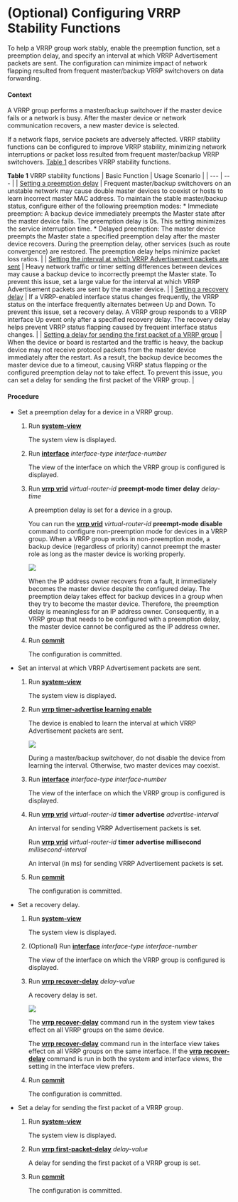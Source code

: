 (Optional) Configuring VRRP Stability Functions
===============================================

To help a VRRP group work stably, enable the preemption function, set a preemption delay, and specify an interval at which VRRP Advertisement packets are sent. The configuration can minimize impact of network flapping resulted from frequent master/backup VRRP switchovers on data forwarding.

#### Context

A VRRP group performs a master/backup switchover if the master device fails or a network is busy. After the master device or network communication recovers, a new master device is selected.

If a network flaps, service packets are adversely affected. VRRP stability functions can be configured to improve VRRP stability, minimizing network interruptions or packet loss resulted from frequent master/backup VRRP switchovers. [Table 1](#EN-US_TASK_0172361755__tab_dc_vrp_vrrp_cfg_010601) describes VRRP stability functions.

**Table 1** VRRP stability functions
| Basic Function | Usage Scenario |
| --- | --- |
| [Setting a preemption delay](#EN-US_TASK_0172361755__step_01) | Frequent master/backup switchovers on an unstable network may cause double master devices to coexist or hosts to learn incorrect master MAC address. To maintain the stable master/backup status, configure either of the following preemption modes:   * Immediate preemption: A backup device immediately preempts the Master state after the master device fails. The preemption delay is 0s. This setting minimizes the service interruption time. * Delayed preemption: The master device preempts the Master state a specified preemption delay after the master device recovers. During the preemption delay, other services (such as route convergence) are restored. The preemption delay helps minimize packet loss ratios. |
| [Setting the interval at which VRRP Advertisement packets are sent](#EN-US_TASK_0172361755__step_02) | Heavy network traffic or timer setting differences between devices may cause a backup device to incorrectly preempt the Master state. To prevent this issue, set a large value for the interval at which VRRP Advertisement packets are sent by the master device. |
| [Setting a recovery delay](#EN-US_TASK_0172361755__step_03) | If a VRRP-enabled interface status changes frequently, the VRRP status on the interface frequently alternates between Up and Down. To prevent this issue, set a recovery delay. A VRRP group responds to a VRRP interface Up event only after a specified recovery delay. The recovery delay helps prevent VRRP status flapping caused by frequent interface status changes. |
| [Setting a delay for sending the first packet of a VRRP group](#EN-US_TASK_0172361755__cmd75111873620) | When the device or board is restarted and the traffic is heavy, the backup device may not receive protocol packets from the master device immediately after the restart. As a result, the backup device becomes the master device due to a timeout, causing VRRP status flapping or the configured preemption delay not to take effect. To prevent this issue, you can set a delay for sending the first packet of the VRRP group. |



#### Procedure

* Set a preemption delay for a device in a VRRP group.
  1. Run [**system-view**](cmdqueryname=system-view)
     
     
     
     The system view is displayed.
  2. Run [**interface**](cmdqueryname=interface) *interface-type* *interface-number*
     
     
     
     The view of the interface on which the VRRP group is configured is displayed.
  3. Run [**vrrp vrid**](cmdqueryname=vrrp+vrid) *virtual-router-id* **preempt-mode** **timer** **delay** *delay-time*
     
     
     
     A preemption delay is set for a device in a group.
     
     
     
     You can run the [**vrrp vrid**](cmdqueryname=vrrp+vrid) *virtual-router-id* **preempt-mode** **disable** command to configure non-preemption mode for devices in a VRRP group. When a VRRP group works in non-preemption mode, a backup device (regardless of priority) cannot preempt the master role as long as the master device is working properly.
     
     
     
     ![](../../../../public_sys-resources/note_3.0-en-us.png) 
     
     When the IP address owner recovers from a fault, it immediately becomes the master device despite the configured delay. The preemption delay takes effect for backup devices in a group when they try to become the master device. Therefore, the preemption delay is meaningless for an IP address owner. Consequently, in a VRRP group that needs to be configured with a preemption delay, the master device cannot be configured as the IP address owner.
  4. Run [**commit**](cmdqueryname=commit)
     
     
     
     The configuration is committed.
* Set an interval at which VRRP Advertisement packets are sent.
  1. Run [**system-view**](cmdqueryname=system-view)
     
     
     
     The system view is displayed.
  2. Run [**vrrp timer-advertise learning enable**](cmdqueryname=vrrp+timer-advertise+learning+enable)
     
     
     
     The device is enabled to learn the interval at which VRRP Advertisement packets are sent.
     
     
     
     ![](../../../../public_sys-resources/note_3.0-en-us.png) 
     
     During a master/backup switchover, do not disable the device from learning the interval. Otherwise, two master devices may coexist.
  3. Run [**interface**](cmdqueryname=interface) *interface-type* *interface-number*
     
     
     
     The view of the interface on which the VRRP group is configured is displayed.
  4. Run [**vrrp vrid**](cmdqueryname=vrrp+vrid) *virtual-router-id* **timer** **advertise** *advertise-interval*
     
     
     
     An interval for sending VRRP Advertisement packets is set.
     
     Run [**vrrp vrid**](cmdqueryname=vrrp+vrid) *virtual-router-id* **timer** **advertise** **millisecond** *millisecond-interval*
     
     An interval (in ms) for sending VRRP Advertisement packets is set.
  5. Run [**commit**](cmdqueryname=commit)
     
     
     
     The configuration is committed.
* Set a recovery delay.
  1. Run [**system-view**](cmdqueryname=system-view)
     
     
     
     The system view is displayed.
  2. (Optional) Run [**interface**](cmdqueryname=interface) *interface-type* *interface-number*
     
     
     
     The view of the interface on which the VRRP group is configured is displayed.
  3. Run [**vrrp recover-delay**](cmdqueryname=vrrp+recover-delay) *delay-value*
     
     
     
     A recovery delay is set.
     
     
     
     ![](../../../../public_sys-resources/note_3.0-en-us.png) 
     
     The [**vrrp recover-delay**](cmdqueryname=vrrp+recover-delay) command run in the system view takes effect on all VRRP groups on the same device.
     
     The [**vrrp recover-delay**](cmdqueryname=vrrp+recover-delay) command run in the interface view takes effect on all VRRP groups on the same interface. If the [**vrrp recover-delay**](cmdqueryname=vrrp+recover-delay) command is run in both the system and interface views, the setting in the interface view prefers.
  4. Run [**commit**](cmdqueryname=commit)
     
     
     
     The configuration is committed.
* Set a delay for sending the first packet of a VRRP group.
  1. Run [**system-view**](cmdqueryname=system-view)
     
     
     
     The system view is displayed.
  2. Run [**vrrp first-packet-delay**](cmdqueryname=vrrp+first-packet-delay) *delay-value*
     
     
     
     A delay for sending the first packet of a VRRP group is set.
  3. Run [**commit**](cmdqueryname=commit)
     
     
     
     The configuration is committed.